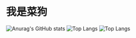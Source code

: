 # 我是菜狗
![Anurag's GitHub stats](https://github-readme-stats.vercel.app/api?username=sileaver)
![Top Langs](https://github-readme-stats.vercel.app/api/top-langs/?username=sileaver)
![Top Langs](https://github-readme-stats.vercel.app/api/top-langs/?username=sileaver)
